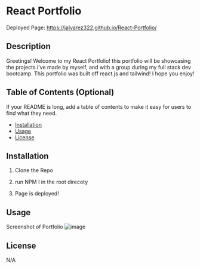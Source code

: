 # React Portfolio

Deployed Page: https://jalvarez322.github.io/React-Portfolio/

## Description

Greetings! Welcome to my React Portfolio! this portfolio will be showcasing the projects i've made by myself, and with a group during my full stack dev bootcamp. This portfolio was built
off react.js and tailwind! I hope you enjoy! 

## Table of Contents (Optional)

If your README is long, add a table of contents to make it easy for users to find what they need.

- [Installation](#installation)
- [Usage](#usage)
- [License](#license)

## Installation

1. Clone the Repo

2. run NPM I in the root direcoty
  
3. Page is deployed!

## Usage

Screenshot of Portfolio
![image](https://github.com/jalvarez322/React-Portfolio/assets/128071922/5a2754cd-ce98-42a5-89c4-03570667a0c3)


## License

N/A
